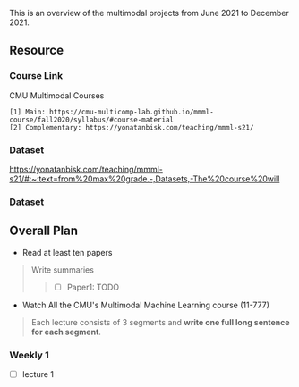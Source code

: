 This is an overview of the multimodal projects from June 2021 to December 2021.


## Resource

### Course Link
CMU Multimodal Courses
```
[1] Main: https://cmu-multicomp-lab.github.io/mmml-course/fall2020/syllabus/#course-material
[2] Complementary: https://yonatanbisk.com/teaching/mmml-s21/
```
### Dataset
https://yonatanbisk.com/teaching/mmml-s21/#:~:text=from%20max%20grade.-,Datasets,-The%20course%20will

### Dataset

## Overall Plan

- Read at least ten papers
> Write summaries
>> - [ ] Paper1: TODO


- Watch All the CMU's Multimodal Machine Learning course (11-777)
> Each lecture consists of 3 segments and **write one full long sentence for each segment**.

### Weekly 1
- [ ] lecture 1

